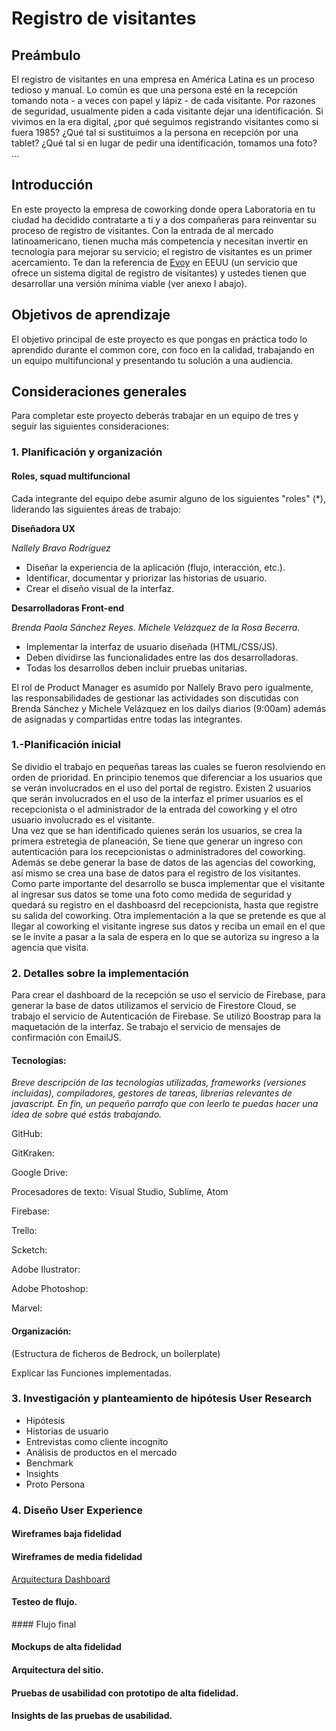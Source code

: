 # Registro de visitantes

## Preámbulo

El registro de visitantes en una empresa en América Latina es un proceso tedioso y manual. Lo común es que una persona esté en la recepción tomando nota - a veces con papel y lápiz - de cada visitante. Por razones de seguridad, usualmente piden a cada visitante dejar una identificación. Si vivimos en la era digital, ¿por qué seguimos registrando visitantes como si fuera 1985? ¿Qué tal si sustituimos a la persona en recepción por una tablet? ¿Qué tal si en lugar de pedir una identificación, tomamos una foto? ...

## Introducción

En este proyecto la empresa de coworking donde opera Laboratoria en tu ciudad ha decidido contratarte a ti y a dos compañeras para reinventar su proceso de registro de visitantes. Con la entrada de al mercado latinoamericano, tienen mucha más competencia y necesitan invertir en tecnología para mejorar su servicio; el registro de visitantes es un primer acercamiento. Te dan la referencia de [Evoy](https://envoy.com/) en EEUU (un servicio que ofrece un sistema digital de registro de visitantes) y ustedes tienen que desarrollar una versión mínima viable (ver anexo I abajo).

## Objetivos de aprendizaje

El objetivo principal de este proyecto es que pongas en práctica todo lo
aprendido durante el common core, con foco en la calidad, trabajando en un
equipo multifuncional y presentando tu solución a una audiencia.

## Consideraciones generales

Para completar este proyecto deberás trabajar en un equipo de tres y seguir las
siguientes consideraciones:

### 1. Planificación y organización

#### Roles, squad multifuncional

Cada integrante del equipo debe asumir alguno de los siguientes "roles" (\*),
liderando las siguientes áreas de trabajo:


**Diseñadora UX**

*Nallely Bravo Rodríguez*

   * Diseñar la experiencia de la aplicación (flujo, interacción, etc.).
   * Identificar, documentar y priorizar las historias de usuario.
   * Crear el diseño visual de la interfaz.

**Desarrolladoras Front-end**

*Brenda Paola Sánchez Reyes.*
*Michele Velázquez de la Rosa Becerra.*

   * Implementar la interfaz de usuario diseñada (HTML/CSS/JS).
   * Deben dividirse las funcionalidades entre las dos desarrolladoras.
   * Todas los desarrollos deben incluir pruebas unitarias.

El rol de Product Manager es asumido por Nallely Bravo pero igualmente, las responsabilidades de gestionar las actividades son discutidas con Brenda Sánchez y Michele Velázquez en los dailys diarios (9:00am) además de asignadas y compartidas entre todas las integrantes.

### 1.-Planificación inicial

Se dividio el trabajo en pequeñas tareas las cuales se fueron resolviendo en orden de prioridad.
En principio tenemos que diferenciar a los usuarios que se verán involucrados en el uso del portal de registro.
Existen 2 usuarios que serán involucrados en el uso de la interfaz el primer usuarios es el recepcionista o el administrador de la entrada del coworking y el otro usuario involucrado es el visitante.  
Una vez que se han identificado quienes serán los usuarios, se crea la primera estretegìa de planeación, Se tiene que generar un ingreso con autenticación para los recepcionistas o administradores del coworking.
Además se debe generar la base de datos de las agencias del coworking, así mismo se crea una base de datos para el registro de los visitantes. 
Como parte importante del desarrollo se busca implementar que el visitante al ingresar sus datos se tome una foto como medida de seguridad y quedará su registro en el dashboasrd del recepcionista, hasta que registre su salida del coworking.
Otra implementación a la que se pretende es que al llegar al coworking el visitante ingrese sus datos y reciba un email en el que se le invite a pasar a la sala de espera en lo que se autoriza su ingreso a la agencia que visita.
 
### 2. Detalles sobre la implementación
Para crear el dashboard de la recepción se uso el servicio de Firebase, para generar la base de datos utilizamos el servicio de Firestore Cloud, se trabajo el servicio de Autenticación de Firebase. Se utilizó Boostrap para la maquetación de la interfaz. Se trabajo el servicio de mensajes de confirmación con EmailJS.

#### Tecnologías:

*Breve descripción de las tecnologías utilizadas, frameworks (versiones incluidas), compiladores, gestores de tareas, librerías relevantes de javascript. En fin, un pequeño parrafo que con leerlo te puedas hacer una idea de sobre qué estás trabajando.*

GitHub:

GitKraken:

Google Drive:

Procesadores de texto: Visual Studio, Sublime, Atom

Firebase:

Trello:

Scketch:

Adobe Ilustrator:

Adobe Photoshop:

Marvel:


#### Organización:
(Estructura de ficheros de Bedrock, un boilerplate)

Explicar las Funciones implementadas.

### 3. Investigación y planteamiento de hipótesis User Research

* Hipótesis
* Historias de usuario
* Entrevistas como cliente incognito
* Análisis de productos en el mercado
* Benchmark
* Insights
* Proto Persona

### 4. Diseño User Experience

#### Wireframes baja fidelidad



#### Wireframes de media fidelidad

[Arquitectura Dashboard](https://raw.githubusercontent.com/SakuraBravo/proyecto-5-coworking-developer/master/src/img/arqDashMedia.jpg)

#### Testeo de flujo.

#### Flujo final

#### Mockups de alta fidelidad
#### Arquitectura del sitio.
#### Pruebas de usabilidad con prototipo de alta fidelidad.
#### Insights de las pruebas de usabilidad.
